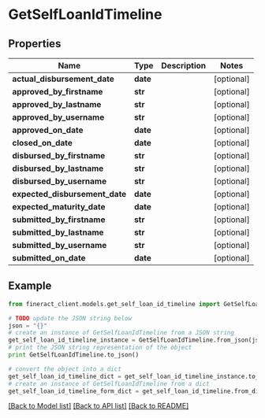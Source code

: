 # GetSelfLoanIdTimeline


## Properties

Name | Type | Description | Notes
------------ | ------------- | ------------- | -------------
**actual_disbursement_date** | **date** |  | [optional] 
**approved_by_firstname** | **str** |  | [optional] 
**approved_by_lastname** | **str** |  | [optional] 
**approved_by_username** | **str** |  | [optional] 
**approved_on_date** | **date** |  | [optional] 
**closed_on_date** | **date** |  | [optional] 
**disbursed_by_firstname** | **str** |  | [optional] 
**disbursed_by_lastname** | **str** |  | [optional] 
**disbursed_by_username** | **str** |  | [optional] 
**expected_disbursement_date** | **date** |  | [optional] 
**expected_maturity_date** | **date** |  | [optional] 
**submitted_by_firstname** | **str** |  | [optional] 
**submitted_by_lastname** | **str** |  | [optional] 
**submitted_by_username** | **str** |  | [optional] 
**submitted_on_date** | **date** |  | [optional] 

## Example

```python
from fineract_client.models.get_self_loan_id_timeline import GetSelfLoanIdTimeline

# TODO update the JSON string below
json = "{}"
# create an instance of GetSelfLoanIdTimeline from a JSON string
get_self_loan_id_timeline_instance = GetSelfLoanIdTimeline.from_json(json)
# print the JSON string representation of the object
print GetSelfLoanIdTimeline.to_json()

# convert the object into a dict
get_self_loan_id_timeline_dict = get_self_loan_id_timeline_instance.to_dict()
# create an instance of GetSelfLoanIdTimeline from a dict
get_self_loan_id_timeline_form_dict = get_self_loan_id_timeline.from_dict(get_self_loan_id_timeline_dict)
```
[[Back to Model list]](../README.md#documentation-for-models) [[Back to API list]](../README.md#documentation-for-api-endpoints) [[Back to README]](../README.md)


